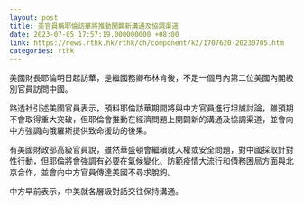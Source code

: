 ```yaml
---
layout: post
title: 美官員稱耶倫訪華將推動開闢新溝通及協調渠道
date: 2023-07-05 17:57:19.000000000 +08:00
link: https://news.rthk.hk/rthk/ch/component/k2/1707620-20230705.htm
categories: rthk
---
```


美國財長耶倫明日起訪華，是繼國務卿布林肯後，不足一個月內第二位美國內閣級別官員訪問中國。

路透社引述美國官員表示，預料耶倫訪華期間將與中方官員進行坦誠討論，雖預期不會取得重大突破，但耶倫會推動在經濟問題上開闢新的溝通及協調渠道，並會向中方強調向俄羅斯提供致命援助的後果。

有美國財政部高級官員說，雖然華盛頓會繼續就人權或安全問題，對中國採取針對性行動，但耶倫將會強調有必要在氣候變化、防範疫情大流行和債務困局方面與北京合作，並會向中方官員傳達美國不尋求脫鉤。

中方早前表示，中美就各層級對話交往保持溝通。

